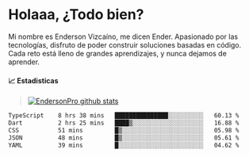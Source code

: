 
# Holaaa, ¿Todo bien?

Mi nombre es Enderson Vizcaíno, me dicen Ender. Apasionado por las tecnologías, disfruto de poder construir soluciones basadas en código. Cada reto está lleno de grandes aprendizajes, y nunca dejamos de aprender. 

#### :chart_with_upwards_trend: Estadisticas
> [![EndersonPro github stats](https://github-readme-stats.vercel.app/api?username=endersonpro&theme=vue-dark&show_icons=true)](https://github.com/anuraghazra/github-readme-stats) 


<!--START_SECTION:waka-->

```txt
TypeScript    8 hrs 38 mins   ███████████████░░░░░░░░░░   60.13 %
Dart          2 hrs 25 mins   ████▒░░░░░░░░░░░░░░░░░░░░   16.88 %
CSS           51 mins         █▒░░░░░░░░░░░░░░░░░░░░░░░   05.98 %
JSON          48 mins         █▒░░░░░░░░░░░░░░░░░░░░░░░   05.61 %
YAML          39 mins         █░░░░░░░░░░░░░░░░░░░░░░░░   04.62 %
```

<!--END_SECTION:waka-->

[website]: https://endersonpro.github.io/portfolio/
[twitter]: https://twitter.com/endersonj_
[youtube]: https://youtube.com/ByEnderson
[instagram]: https://instagram.com/endersonvizc
[linkedin]: https://www.linkedin.com/in/enderson-vizcaino-2aa927175/
